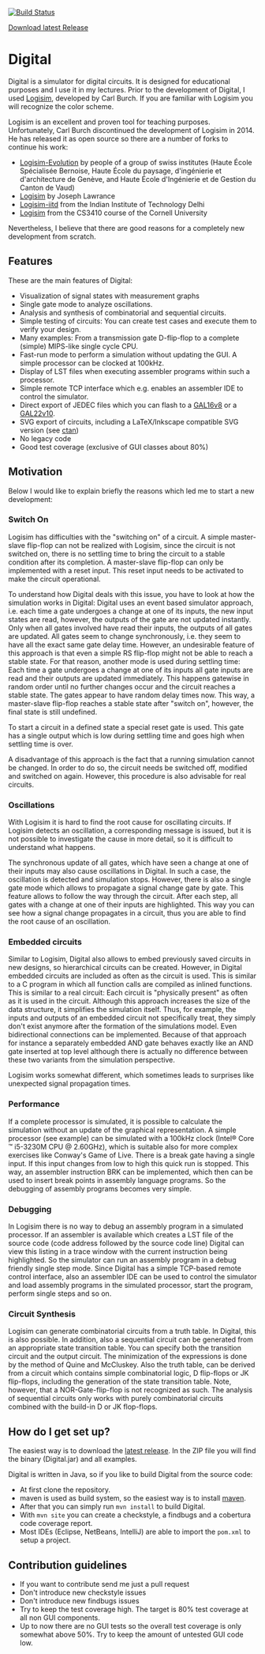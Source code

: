 [![Build Status](https://travis-ci.org/hneemann/Digital.svg?branch=master)](https://travis-ci.org/hneemann/Digital)

[Download latest Release](https://github.com/hneemann/Digital/releases/latest)

# Digital #

Digital is a simulator for digital circuits. It is designed for educational purposes and I use it in my lectures.
Prior to the development of Digital, I used [Logisim](http://www.cburch.com/logisim/), developed by Carl Burch.
If you are familiar with Logisim you will recognize the color scheme.

Logisim is an excellent and proven tool for teaching purposes. Unfortunately, Carl Burch discontinued the development of 
Logisim in 2014.
He has released it as open source so there are a number of forks to continue his work:

- [Logisim-Evolution](https://github.com/reds-heig/logisim-evolution) by people of a group of swiss institutes (Haute École Spécialisée Bernoise, Haute École du paysage, d'ingénierie et d'architecture de Genève, and Haute École d'Ingénierie et de Gestion du Canton de Vaud)
- [Logisim](https://github.com/lawrancej/logisim) by Joseph Lawrance
- [Logisim-iitd](https://code.google.com/archive/p/logisim-iitd/) from the Indian Institute of Technology Delhi
- [Logisim](http://www.cs.cornell.edu/courses/cs3410/2015sp/) from the CS3410 course of the Cornell University

Nevertheless, I believe that there are good reasons for a completely new development from scratch.

## Features ##

These are the main features of Digital:

- Visualization of signal states with measurement graphs
- Single gate mode to analyze oscillations.
- Analysis and synthesis of combinatorial and sequential circuits.
- Simple testing of circuits: You can create test cases and execute them to verify your design.
- Many examples: From a transmission gate D-flip-flop to a complete (simple) MIPS-like single cycle CPU.
- Fast-run mode to perform a simulation without updating the GUI.
  A simple processor can be clocked at 100kHz.
- Display of LST files when executing assembler programs within such a processor.
- Simple remote TCP interface which  e.g. enables an assembler IDE to control the simulator.
- Direct export of JEDEC files which you can flash to a [GAL16v8](http://www.atmel.com/devices/ATF16V8C.aspx) 
  or a [GAL22v10](http://www.atmel.com/devices/ATF22V10C.aspx). 
- SVG export of circuits, including a LaTeX/Inkscape compatible SVG version (see [ctan](https://www.ctan.org/tex-archive/info/svg-inkscape))
- No legacy code
- Good test coverage (exclusive of GUI classes about 80%)

## Motivation ##

Below I would like to explain briefly the reasons which led me to start a new development:

### Switch On ###

Logisim has difficulties with the "switching on" of a circuit. A simple master-slave flip-flop
can not be realized with Logisim, since the circuit is not switched on, there is no
settling time to bring the circuit to a stable condition after its completion.
A master-slave flip-flop can only be implemented with a reset input. This
reset input needs to be activated to make the circuit operational.

To understand how Digital deals with this issue, you have to look at how the simulation works in Digital:
Digital uses an event based simulator approach, i.e. each time a 
gate undergoes a change at one of its inputs, the new input states are read, however, 
the outputs of the gate are not updated instantly. Only when all gates involved have read their inputs, 
the outputs of all gates are updated. All gates seem to change synchronously, i.e.
they seem to have all the exact same gate delay time.
However, an undesirable feature of this approach is that even a simple RS flip-flop might not be able to 
reach a stable state.
For that reason, another mode is used during settling time: Each time a
gate undergoes a change at one of its inputs all gate inputs are read and their outputs are updated immediately.
This happens gatewise in random order until no further changes occur and the circuit reaches a stable state.
The gates appear to have random delay times now.
This way, a master-slave flip-flop reaches a stable state after "switch on", however, the final state is still undefined.

To start a circuit in a defined state a special reset gate is used.
This gate has a single output which is low during settling time and goes 
high when settling time is over.

A disadvantage of this approach is the fact that a running simulation cannot be changed.
In  order to do so, the circuit needs be switched off, modified and switched on again.
However, this procedure is also advisable for real circuits.

### Oscillations ###

With Logisim it is hard to find the root cause for oscillating circuits. If Logisim detects an oscillation,
a corresponding message is issued, but it is not possible to investigate the cause in more detail, so it is difficult to
understand what happens.

The synchronous update of all gates, which have seen a change at one of their inputs may also cause
oscillations in Digital. In such a case, the oscillation is detected and simulation stops.
However, there is also a single gate mode which allows to propagate a signal change gate by gate. This feature allows to
follow the way through the circuit. After each step, all gates with a change at one
of their inputs are highlighted.
This way you can see how a signal change propagates in a circuit, thus you are able to find the root cause of an oscillation.

### Embedded circuits ###

Similar to Logisim, Digital also allows to embed previously saved circuits in new designs, so hierarchical
circuits can be created. However, in Digital embedded circuits are included as often as 
the circuit is used. This is similar to a C program in which all 
function calls are compiled as inlined functions. This is similar to a real circuit: Each circuit is "physically present" 
as often as it is used in the circuit. Although this approach increases the size of the data structure, 
it simplifies the simulation itself.
Thus, for example, the inputs and outputs of an embedded circuit not specifically treat, they simply don't exist anymore
after the formation of the simulations model. Even bidirectional connections can be implemented.
Because of that approach for instance a separately embedded AND gate behaves exactly like an AND gate inserted at top
level although there is actually no difference between these two variants from the simulation perspective.

Logisim works somewhat different, which sometimes leads to surprises like unexpected signal propagation times.

### Performance ###

If a complete processor is simulated, it is possible to calculate the simulation without an update of the 
graphical representation.
A simple processor (see example) can be simulated with a 100kHz clock (Intel® Core ™ i5-3230M CPU @ 2.60GHz),
which is suitable also for more complex exercises like Conway's Game of Live.
There is a break gate having a single input. If this input changes from low to high this quick run is stopped.
This way, an assembler instruction BRK can be implemented, which then can be used to insert break points
in assembly language programs. So the debugging of assembly programs becomes very simple.

### Debugging ###

In Logisim there is no way to debug an assembly program in a simulated processor.
If an assembler is available which creates a LST file of the source code (code address followed by the source code line)
Digital can view this listing in a trace window with the current instruction being highlighted.
So the simulator can run an assembly program in a debug friendly single step mode.
Since Digital has a simple TCP-based remote control interface, also an assembler IDE can be used to control the simulator
and load assembly programs in the simulated processor, start the program, perform single steps and so on.

### Circuit Synthesis ###

Logisim can generate combinatorial circuits from a truth table. In Digital, this is also possible.
In addition, also a sequential circuit can be generated from an appropriate state transition table.
You can specify both the transition circuit and the output circuit. The minimization of the expressions is done
by the method of Quine and McCluskey.
Also the truth table, can be derived from a circuit which contains simple combinatorial logic,
D flip-flops or JK flip-flops, including the generation of the state transition table.
Note, however, that a NOR-Gate-flip-flop is not recognized as such.
The analysis of sequential circuits only works with purely combinatorial
circuits combined with the build-in D or JK flop-flops.

## How do I get set up? ##

The easiest way is to download the [latest release](https://github.com/hneemann/Digital/releases/latest). 
In the ZIP file you will find the binary (Digital.jar) and all examples.

Digital is written in Java, so if you like to build Digital from the source code:
 
* At first clone the repository.  
* maven is used as build system, so the easiest way is to install [maven](https://maven.apache.org/).
* After that you can simply run `mvn install` to build Digital.
* With `mvn site` you can create a checkstyle, a findbugs and a cobertura code coverage report.
* Most IDEs (Eclipse, NetBeans, IntelliJ) are able to import the `pom.xml` to setup a project.

## Contribution guidelines ##

* If you want to contribute send me just a pull request
* Don't introduce new checkstyle issues
* Don't introduce new findbugs issues
* Try to keep the test coverage high. The target is 80% test coverage at all non GUI components.
* Up to now there are no GUI tests so the overall test coverage is only somewhat above 50%.
  Try to keep the amount of untested GUI code low.

